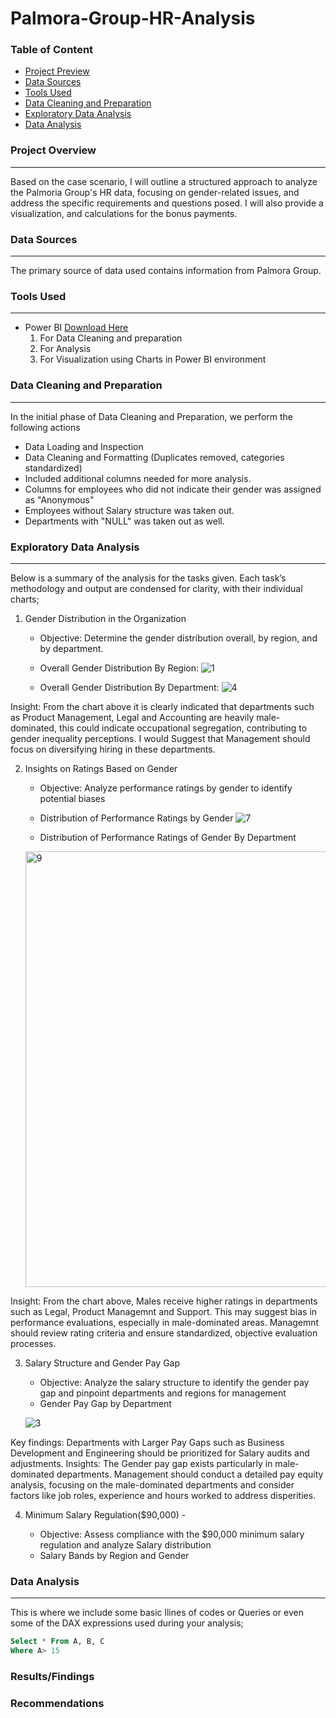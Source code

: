 # Palmora-Group-HR-Analysis

### Table of Content
-    [Project Preview](#Project-preview)
-    [Data Sources](#Data-sources)
-    [Tools Used](#Tools-Used)
-    [Data Cleaning and Preparation](#Data-Cleaning-and-Preparation)
-    [Exploratory Data Analysis](#Exploratory-data-analysis)
-    [Data Analysis](#Data-analysis)

### Project Overview
---
Based on the case scenario, I will outline a structured approach to analyze the Palmoria Group's HR data, focusing on gender-related issues, and address the specific requirements and questions posed. I will also provide a visualization, and calculations for the bonus payments.

### Data Sources
---
The primary source of data used contains information from Palmora Group.

### Tools Used
---
-  Power BI [Download Here]([https://www.microsoft.com](https://www.microsoft.com/en-us/download/details.aspx?id=58494))
    1. For Data Cleaning and preparation
    2. For Analysis
    3. For Visualization using Charts in Power BI environment
  
### Data Cleaning and Preparation
---
In the initial phase of Data Cleaning and Preparation, we perform the following actions
-    Data Loading and Inspection
-    Data Cleaning and Formatting (Duplicates removed, categories standardized)
-    Included additional columns needed for more analysis.
-    Columns for employees who did not indicate their gender was assigned as "Anonymous"
-    Employees without Salary structure was taken out.
-    Departments with "NULL" was taken out as well.

### Exploratory Data Analysis
---
Below is a summary of the analysis for the tasks given. Each task’s methodology and output are condensed for clarity, with their individual charts;
 
 1. Gender Distribution in the Organization
     - Objective: Determine the gender distribution overall, by region, and by department.
     - Overall Gender Distribution By Region:
        ![1](https://github.com/user-attachments/assets/2f0b569a-1bb5-4eaa-82fb-8125f9093469)

     - Overall Gender Distribution By Department:
        ![4](https://github.com/user-attachments/assets/b263a373-d8e2-4df8-a7b2-60809ca332cb)


Insight: From the chart above it is clearly indicated that departments such as Product Management, Legal and Accounting are heavily male-dominated, this could indicate occupational segregation, contributing to gender inequality perceptions. I would Suggest that Management should focus on diversifying hiring in these departments.

 2. Insights on Ratings Based on Gender
    - Objective: Analyze performance ratings by gender to identify potential biases

    - Distribution of Performance Ratings by Gender
    ![7](https://github.com/user-attachments/assets/837541ed-1618-4aa8-b5d2-6d151beba0be)


    - Distribution of Performance Ratings of Gender By Department
    <img width="1234" height="697" alt="9" src="https://github.com/user-attachments/assets/10e99710-2be4-4e2e-ae48-560030b8ec24" />

Insight: From the chart above, Males receive higher ratings in departments such as Legal, Product Managemnt and Support. This may suggest bias in performance evaluations, especially in male-dominated areas. Managemnt should review rating criteria and ensure standardized, objective evaluation processes.

3. Salary Structure and Gender Pay Gap
    - Objective: Analyze the salary structure to identify the gender pay gap and pinpoint departments and regions for management
    -  Gender Pay Gap by Department

    ![3](https://github.com/user-attachments/assets/15e0062b-25cd-41de-9efa-857c4a3d169c)

Key findings: Departments with Larger Pay Gaps such as Business Development and Engineering should be prioritized for Salary audits and adjustments.
Insights: The Gender pay gap exists particularly in male-dominated departments. Management should conduct a detailed pay equity analysis, focusing on the male-dominated departments and consider factors like job roles, experience and hours worked to address disperities.


4. Minimum Salary Regulation($90,000)   -

   - Objective: Assess compliance with the $90,000 minimum salary regulation and analyze Salary distribution
   - Salary Bands by Region and Gender
### Data Analysis
---
This is where we include some basic llines of codes or Queries or even some of the DAX expressions used during your analysis;

```  SQL
Select * From A, B, C
Where A> 15
```
### Results/Findings


### Recommendations
